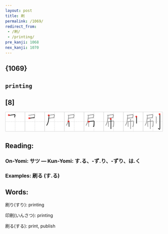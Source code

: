 ```yaml
---
layout: post
title: 刷
permalink: /1069/
redirect_from:
 - /刷/
 - /printing/
pre_kanji: 1068
nex_kanji: 1070
---
```


## {1069}

## `printing`

## [8]

<div class="stroke"><img src="../images/E588B7.png" /></div>

## Reading:

### On-Yomi: サツ &mdash; Kun-Yomi: す.る、-ず.り、-ずり、は.く

### Examples: 刷る (す.る)

## Words:

刷り(すり): printing

印刷(いんさつ): printing

刷る(する): print, publish
